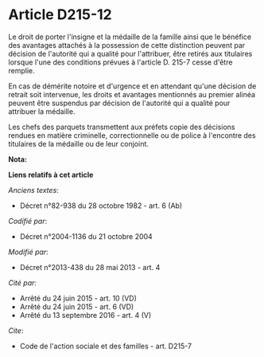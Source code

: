 # Article D215-12

Le droit de porter l'insigne et la médaille de la famille ainsi que le bénéfice des avantages attachés à la possession de
cette distinction peuvent par décision de l'autorité qui a qualité pour l'attribuer, être retirés aux titulaires lorsque
l'une des conditions prévues à l'article D. 215-7 cesse d'être remplie. 

En cas de démérite notoire et d'urgence et en attendant qu'une décision de retrait soit intervenue, les droits et avantages
mentionnés au premier alinéa peuvent être suspendus par décision de l'autorité qui a qualité pour attribuer la médaille. 

Les chefs des parquets transmettent aux préfets copie des décisions rendues en matière criminelle, correctionnelle ou de
police à l'encontre des titulaires de la médaille ou de leur conjoint.

**Nota:**



**Liens relatifs à cet article**

_Anciens textes_:

  - Décret n°82-938 du 28 octobre 1982 - art. 6 (Ab)

_Codifié par_:

  - Décret n°2004-1136 du 21 octobre 2004

_Modifié par_:

  - Décret n°2013-438 du 28 mai 2013 - art. 4

_Cité par_:

  - Arrêté du 24 juin 2015 - art. 10 (VD)
  - Arrêté du 24 juin 2015 - art. 6 (VD)
  - Arrêté du 13 septembre 2016 - art. 4 (V)

_Cite_:

  - Code de l'action sociale et des familles - art. D215-7
